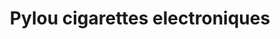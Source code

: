 ---
title: "Pylou cigarettes electroniques"
url: /thuir/pylou-cigarettes-electroniques/
shop: E-Zigaretten
---